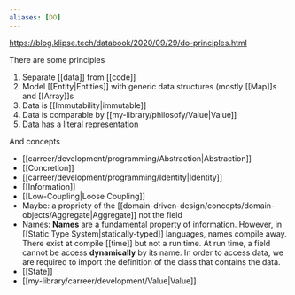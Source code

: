 ```yaml
---
aliases: [DO]
---
```


https://blog.klipse.tech/databook/2020/09/29/do-principles.html

There are some principles

1. Separate [[data]] from [[code]]
2. Model [[Entity|Entities]] with generic data structures (mostly [[Map]]s and [[Array]]s
3. Data is [[Immutability|immutable]]
4. Data is comparable by [[my-library/philosofy/Value|Value]]
5. Data has a literal representation

And concepts

- [[carreer/development/programming/Abstraction|Abstraction]]
- [[Concretion]]
- [[carreer/development/programming/Identity|Identity]]
- [[Information]]
- [[Low-Coupling|Loose Coupling]]
- Maybe: a propriety of the [[domain-driven-design/concepts/domain-objects/Aggregate|Aggregate]] not the field
- Names: **Names** are a fundamental property of information. However, in [[Static Type System|statically-typed]] languages, names compile away. There exist at compile [[time]] but not a run time. At run time, a field cannot be access **dynamically** by its name. In order to access data, we are required to import the definition of the class that contains the data.
- [[State]]
- [[my-library/carreer/development/Value|Value]]
